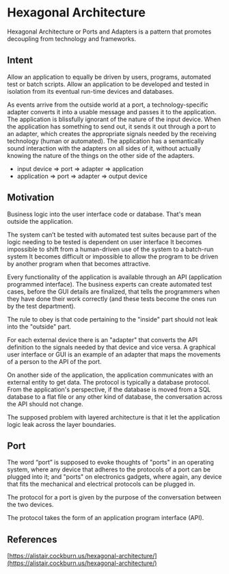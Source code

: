 # Hexagonal Architecture

Hexagonal Architecture or Ports and Adapters is a pattern that promotes decoupling from technology and frameworks.

## Intent

Allow an application to equally be driven by users, programs, automated test or batch scripts. Allow an application to be developed and tested in isolation from its eventual run-time devices and databases.

As events arrive from the outside world at a port, a technology-specific adapter converts it into a usable message and passes it to the application. The application is blissfully ignorant of the nature of the input device. When the application has something to send out, it sends it out through a port to an adapter, which creates the appropriate signals needed by the receiving technology \(human or automated\). The application has a semantically sound interaction with the adapters on all sides of it, without actually knowing the nature of the things on the other side of the adapters.

* input device =&gt; port =&gt; adapter =&gt; application
* application =&gt; port =&gt; adapter =&gt; output device

## Motivation

Business logic into the user interface code or database. That's mean outside the application.

The system can’t be tested with automated test suites because part of the logic needing to be tested is dependent on user interface It becomes impossible to shift from a human-driven use of the system to a batch-run system It becomes difficult or impossible to allow the program to be driven by another program when that becomes attractive.

Every functionality of the application is available through an API \(application programmed interface\). The business experts can create automated test cases, before the GUI details are finalized, that tells the programmers when they have done their work correctly \(and these tests become the ones run by the test department\).

The rule to obey is that code pertaining to the "inside" part should not leak into the "outside" part.

For each external device there is an "adapter" that converts the API definition to the signals needed by that device and vice versa. A graphical user interface or GUI is an example of an adapter that maps the movements of a person to the API of the port.

On another side of the application, the application communicates with an external entity to get data. The protocol is typically a database protocol. From the application's perspective, if the database is moved from a SQL database to a flat file or any other kind of database, the conversation across the API should not change.

The supposed problem with layered architecture is that it let the application logic leak across the layer boundaries.

## Port

The word “port” is supposed to evoke thoughts of "ports" in an operating system, where any device that adheres to the protocols of a port can be plugged into it; and "ports" on electronics gadgets, where again, any device that fits the mechanical and electrical protocols can be plugged in.

The protocol for a port is given by the purpose of the conversation between the two devices.

The protocol takes the form of an application program interface \(API\).

## References

[https://alistair.cockburn.us/hexagonal-architecture/](https://alistair.cockburn.us/hexagonal-architecture/)

